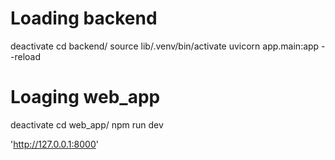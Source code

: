 # Loading backend
deactivate
cd backend/
source lib/.venv/bin/activate
uvicorn app.main:app --reload 

# Loaging web_app
deactivate
cd web_app/
npm run dev



'http://127.0.0.1:8000'